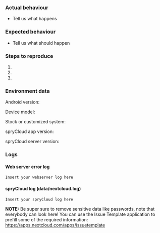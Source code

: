 ### Actual behaviour
- Tell us what happens

### Expected behaviour
- Tell us what should happen
 
### Steps to reproduce
1. 
2. 
3. 


### Environment data
Android version:

Device model: 

Stock or customized system:

spryCloud app version:

spryCloud server version:

### Logs
#### Web server error log
```
Insert your webserver log here
```

#### spryCloud log (data/nextcloud.log)
```
Insert your spryCloud log here
```
**NOTE:** Be super sure to remove sensitive data like passwords, note that everybody can look here! You can use the Issue Template application to prefill some of the required information: https://apps.nextcloud.com/apps/issuetemplate
